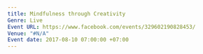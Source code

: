 ```yaml
---
title: Mindfulness through Creativity
Genre: Live
Event URL: https://www.facebook.com/events/329602190828453/
Venue: "#N/A"
Event date: 2017-08-10 07:00:00 +07:00
---
```


